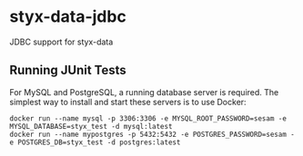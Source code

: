 # styx-data-jdbc
JDBC support for styx-data

## Running JUnit Tests

For MySQL and PostgreSQL, a running database server is required. 
The simplest way to install and start these servers is to use Docker:

    docker run --name mysql -p 3306:3306 -e MYSQL_ROOT_PASSWORD=sesam -e MYSQL_DATABASE=styx_test -d mysql:latest
    docker run --name mypostgres -p 5432:5432 -e POSTGRES_PASSWORD=sesam -e POSTGRES_DB=styx_test -d postgres:latest
